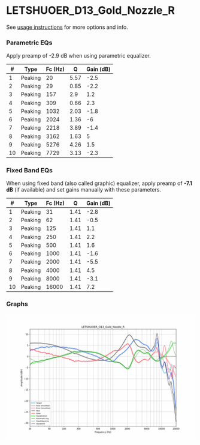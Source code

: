 # LETSHUOER_D13_Gold_Nozzle_R
See [usage instructions](https://github.com/jaakkopasanen/AutoEq#usage) for more options and info.

### Parametric EQs
Apply preamp of -2.9 dB when using parametric equalizer.

|   # | Type    |   Fc (Hz) |    Q |   Gain (dB) |
|-----|---------|-----------|------|-------------|
|   1 | Peaking |        20 | 5.57 |        -2.5 |
|   2 | Peaking |        29 | 0.85 |        -2.2 |
|   3 | Peaking |       157 | 2.9  |         1.2 |
|   4 | Peaking |       309 | 0.66 |         2.3 |
|   5 | Peaking |      1032 | 2.03 |        -1.8 |
|   6 | Peaking |      2024 | 1.36 |        -6   |
|   7 | Peaking |      2218 | 3.89 |        -1.4 |
|   8 | Peaking |      3162 | 1.63 |         5   |
|   9 | Peaking |      5276 | 4.26 |         1.5 |
|  10 | Peaking |      7729 | 3.13 |        -2.3 |

### Fixed Band EQs
When using fixed band (also called graphic) equalizer, apply preamp of **-7.1 dB** (if available) and set gains manually with these parameters.

|   # | Type    |   Fc (Hz) |    Q |   Gain (dB) |
|-----|---------|-----------|------|-------------|
|   1 | Peaking |        31 | 1.41 |        -2.8 |
|   2 | Peaking |        62 | 1.41 |        -0.5 |
|   3 | Peaking |       125 | 1.41 |         1.1 |
|   4 | Peaking |       250 | 1.41 |         2.2 |
|   5 | Peaking |       500 | 1.41 |         1.6 |
|   6 | Peaking |      1000 | 1.41 |        -1.6 |
|   7 | Peaking |      2000 | 1.41 |        -5.5 |
|   8 | Peaking |      4000 | 1.41 |         4.5 |
|   9 | Peaking |      8000 | 1.41 |        -3.1 |
|  10 | Peaking |     16000 | 1.41 |         7.2 |

### Graphs
![](./LETSHUOER_D13_Gold_Nozzle_R.png)
